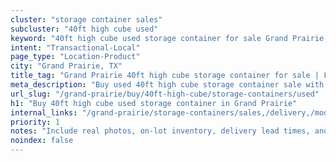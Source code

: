 ```yaml
---
cluster: "storage container sales"
subcluster: "40ft high cube used"
keyword: "40ft high cube used storage container for sale Grand Prairie, TX"
intent: "Transactional-Local"
page_type: "Location-Product"
city: "Grand Prairie, TX"
title_tag: "Grand Prairie 40ft high cube storage container for sale | LC"
meta_description: "Buy used 40ft high cube storage container sale with local delivery in Grand Prairie, TX. LC Container — local Since 2003. Request a fast quote today."
url_slug: "/grand-prairie/buy/40ft-high-cube/storage-containers/used"
h1: "Buy 40ft high cube used storage container in Grand Prairie"
internal_links: "/grand-prairie/storage-containers/sales,/delivery,/modifications"
priority: 1
notes: "Include real photos, on-lot inventory, delivery lead times, and financing info."
noindex: false
---
```


<!-- TODO: Add unique city/inventory copy, images, and internal links here. -->
